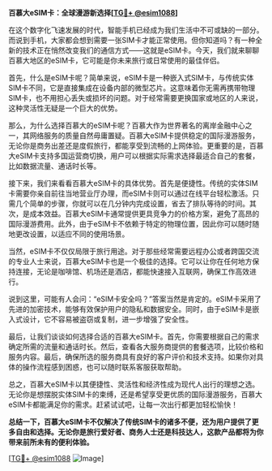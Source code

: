 **百慕大eSIM卡：全球漫游新选择[[TG💪+ @esim1088](https://t.me/s/esim1088)]**

在这个数字化飞速发展的时代，智能手机已经成为我们生活中不可或缺的一部分。而说到手机，大家都会想到需要一张SIM卡才能正常使用。但你知道吗？有一种全新的技术正在悄然改变我们的通信方式——这就是eSIM卡。今天，我们就来聊聊百慕大地区的eSIM卡，它可能是你未来旅行或日常使用的最佳伴侣。

首先，什么是eSIM卡呢？简单来说，eSIM卡是一种嵌入式SIM卡，与传统实体SIM卡不同，它是直接集成在设备内部的微型芯片。这意味着你无需再携带物理SIM卡，也不用担心丢失或损坏的问题。对于经常需要更换国家或地区的人来说，这种灵活性无疑是一个巨大的优势。

那么，为什么选择百慕大的eSIM卡呢？百慕大作为世界著名的离岸金融中心之一，其网络服务的质量自然毋庸置疑。百慕大eSIM卡提供稳定的国际漫游服务，无论你是商务出差还是度假旅行，都能享受到流畅的上网体验。更重要的是，百慕大eSIM卡支持多国运营商切换，用户可以根据实际需求选择最适合自己的套餐，比如数据流量、通话时长等。

接下来，我们来看看百慕大eSIM卡的具体优势。首先是便捷性。传统的实体SIM卡需要你亲自前往当地营业厅办理，而eSIM卡则可以通过在线平台轻松激活。只需几个简单的步骤，你就可以在几分钟内完成设置，省去了排队等待的时间。其次，是成本效益。百慕大eSIM卡通常提供更具竞争力的价格方案，避免了高昂的国际漫游费用。此外，由于eSIM卡不依赖于特定的物理位置，因此你可以随时随地更改设置，以适应不同的使用场景。

当然，eSIM卡不仅仅局限于旅行用途。对于那些经常需要远程办公或者跨国交流的专业人士来说，百慕大eSIM卡也是一个极佳的选择。它可以让你在任何地方保持连接，无论是咖啡馆、机场还是酒店，都能快速接入互联网，确保工作高效进行。

说到这里，可能有人会问：“eSIM卡安全吗？”答案当然是肯定的。eSIM卡采用了先进的加密技术，能够有效保护用户的隐私和数据安全。同时，由于eSIM卡是嵌入式设计，它不容易被盗窃或复制，进一步增强了安全性。

最后，让我们谈谈如何选择合适的百慕大eSIM卡。首先，你需要根据自己的需求确定所需的流量和通话时长。然后，查看各大服务商提供的套餐选项，比较价格和服务内容。最后，确保所选的服务商具有良好的客户评价和技术支持。如果你对具体的操作流程感到困惑，也可以随时联系客服获取帮助。

总之，百慕大eSIM卡以其便捷性、灵活性和经济性成为现代人出行的理想之选。无论你是想摆脱实体SIM卡的束缚，还是希望享受更优质的国际漫游服务，百慕大eSIM卡都能满足你的需求。赶紧试试吧，让每一次出行都更加轻松愉快！

**总结一下，百慕大eSIM卡不仅解决了传统SIM卡的诸多不便，还为用户提供了更多自由和选择。无论你是旅行爱好者、商务人士还是科技达人，这款产品都将为你带来前所未有的便利体验。**

[[TG💪+ @esim1088](https://t.me/s/esim1088) ![Image](https://i.postimg.cc/4NQfJmqS/Snipaste-2025-05-13-00-14-12.png)]